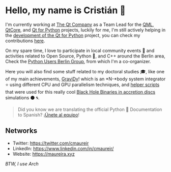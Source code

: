 # Hello, my name is Cristián :wave:

I'm currently working at [The Qt Company](https://qt.io) as a Team Lead for the
[QML](https://doc.qt.io/qt-5/qmlapplications.html),
[QtCore](https://doc.qt.io/qt-5/qtcore-index.html), and [Qt for
Python](https://www.qt.io/qt-for-python) projects, luckily for me, I'm still
actively helping in the [development of the Qt for Python](https://pyside.org)
project, you can check my contributions
[here](https://codereview.qt-project.org/q/owner:cristian.maureira-fredes%2540qt.io+project:pyside/pyside-setup).

On my spare time, I love to participate in local community events :tada: and
activities related to Open Source, Python :snake:, and C++ around the Berlin
area, Check the [Python Users Berlin
Group](https://www.meetup.com/Python-Users-Berlin-PUB), from which I'm
a co-organizer.

Here you will also find some stuff related to my doctoral studies
:mortar_board:, like one of my main achievements,
[GraviDy](https://github.com/cmaureir/gravidy)!  which is an *N-*body system
integrator :star: using different CPU and GPU parallelism techniques, and
[helper scripts](https://github.com/cmaureir/gadget-snapshot-reader) that were
used for this really cool [Black Hole Binaries in accretion
discs](http://multipleclouds.xyz/movies/) simulations :black_circle: :cyclone:.

> Did you know we are translating the official Python :snake: Documentation to Spanish?
> ¡[Únete al equipo](https://python-docs-es.readthedocs.io/es/3.8/CONTRIBUTING.html)! 

## Networks

* Twitter: https://twitter.com/cmaureir
* LinkedIn: https://www.linkedin.com/in/cmaureir/
* Website: https://maureira.xyz



*BTW, I use Arch*
